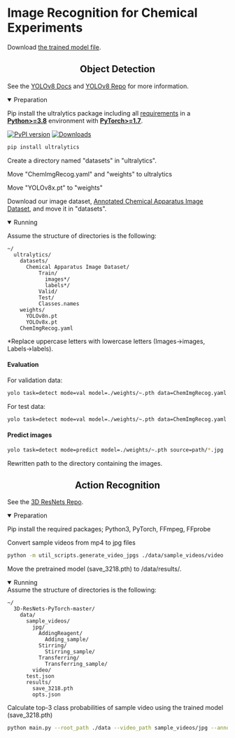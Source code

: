 # Image Recognition for Chemical Experiments

Download [the trained model file](https://drive.google.com/drive/folders/11rnudTBXG4axoF9jx2BLnaM7z9wptjEH?usp=drive_link).

## <div align="center">Object Detection</div>
See the [YOLOv8 Docs](https://docs.ultralytics.com) and [YOLOv8 Repo](https://github.com/ultralytics/ultralytics) for more information.

<details open>
<summary>Preparation</summary>

Pip install the ultralytics package including all [requirements](https://github.com/ultralytics/ultralytics/blob/main/requirements.txt) in a [**Python>=3.8**](https://www.python.org/) environment with [**PyTorch>=1.7**](https://pytorch.org/get-started/locally/).

[![PyPI version](https://badge.fury.io/py/ultralytics.svg)](https://badge.fury.io/py/ultralytics) [![Downloads](https://static.pepy.tech/badge/ultralytics)](https://pepy.tech/project/ultralytics)

```bash
pip install ultralytics
```
Create a directory named "datasets" in "ultralytics".

Move "ChemImgRecog.yaml" and "weights" to ultralytics

Move "YOLOv8x.pt" to "weights"

Download our image dataset, [Annotated Chemical Apparatus Image Dataset](https://data.mendeley.com/datasets/8p2hvgdvpn/1), and move it in "datasets".

</details>

<details open>
<summary>Running</summary>

Assume the structure of directories is the following:

```misc
~/
  ultralytics/
    datasets/
      Chemical Apparatus Image Dataset/
          Train/
            images*/
            labels*/
          Valid/
          Test/
          Classes.names
    weights/
      YOLOv8n.pt
      YOLOv8x.pt
    ChemImgRecog.yaml
```

*Replace uppercase letters with lowercase letters (Images→images, Labels→labels).

#### Evaluation
For validation data:
```bash
yolo task=detect mode=val model=./weights/~.pth data=ChemImgRecog.yaml
```
For test data:
```bash
yolo task=detect mode=val model=./weights/~.pth data=ChemImgRecog.yaml split=test
```
#### Predict images
```bash
yolo task=detect mode=predict model=./weights/~.pth source=path/*.jpg
```
Rewritten path to the directory containing the images.

## <div align="center">Action Recognition</div>
See the [3D ResNets Repo](https://github.com/kenshohara/3D-ResNets-PyTorch).

<details open>
<summary>Preparation</summary>

Pip install the required packages; Python3, PyTorch, FFmpeg, FFprobe

Convert sample videos from mp4 to jpg files 

```bash
python -m util_scripts.generate_video_jpgs ./data/sample_videos/video ./data/sample_videos/jpg/ kinetics
```

Move the pretrained model (save_3218.pth) to /data/results/.

</details>

<details open>
<summary>Running</summary>
Assume the structure of directories is the following:

```misc
~/
  3D-ResNets-PyTorch-master/
    data/
      sample_videos/
        jpg/
          AddingReagent/
            Adding_sample/
          Stirring/
            Stirring_sample/
          Transferring/
            Transferring_sample/
        video/
      test.json
      results/
        save_3218.pth
        opts.json
```

Calculate top-3 class probabilities of sample video using the trained model (save_3218.pth)

```bash
python main.py --root_path ./data --video_path sample_videos/jpg --annotation_path test.json --result_path results --dataset ucf101 --resume_path results/save_3218.pth --model_depth 34 --n_classes 3 --n_threads 4 --no_train --no_val --inference --output_topk 3 --inference_batch_size 1 --no_cuda
```
